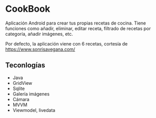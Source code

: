 # CookBook

Aplicación Android para crear tus propias recetas de cocina. Tiene funciones como añadir, eliminar, editar receta, 
filtrado de recetas por categoría, añadir imágenes, etc.

Por defecto, la aplicación viene con 6 recetas, cortesía de https://www.sonrisavegana.com/

## Teconlogías
* Java
* GridView
* Sqlite
* Galería imágenes
* Cámara
* MVVM
* Viewmodel, livedata
